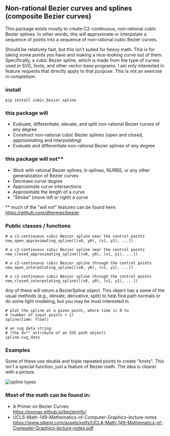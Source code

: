## Non-rational Bezier curves and splines (composite Bezier curves)

This package exists mostly to create C2-continuous, non-rational cubic Bezier splines. In other words, this will approximate or interpolate a sequence of points into a sequence of non-rational cubic Bezier curves.

Should be relatively fast, but this isn't suited for heavy math. This is for taking some points you have and making a nice-looking curve out of them. Specifically, a cubic Bezier spline, which is made from the type of curves used in SVG, fonts, and other vector-base programs. I am only interested in feature requests that directly apply to that purpose. This is not an exercise in completism.

### install

    pip install cubic_bezier_spline

### this package will

* Evaluate, differentiate, elevate, and split non-rational Bezier curves of any degree
* Construct non-rational cubic Bezier splines (open and closed, approximating and interpolating)
* Evaluate and differentiate non-rational Bezier splines of any degree

### this package will not**

* Work with rational Bezier splines, b-splines, NURBS, or any other generalization of Bezier curves
* Decrease curve degree
* Approximate curve intersections
* Approximate the length of a curve
* "Stroke" (move left or right) a curve<br/>

** much of the "will not" features can be found here: https://github.com/dhermes/bezier

### Public classes / functions

    # a c2-continuous cubic Bezier spline near the control points
    new_open_approximating_spline([(x0, y0), (x1, y1), ...])

    # a c2-continuous cubic Bezier spline near the control points
    new_closed_approximating_spline([(x0, y0), (x1, y1), ...])

    # a c2-continuous cubic Bezier spline through the control points
    new_open_interpolating_spline([(x0, y0), (x1, y1), ...])

    # a c2-continuous cubic Bezier spline through the control points
    new_closed_interpolating_spline([(x0, y0), (x1, y1), ...])

Any of these will return a BezierSpline object. This object has a some of the usual methods (e.g., elevate, derivative, split) to help find path normals or do some light modeling, but you may be most interested in.

    # plot the spline at a given point, where time is 0 to
    # (number of input points + 1)
    spline(time: float)

    # an svg data string
    # (the d="" attribute of an SVG path object)
    spline.svg_data

### Examples

Some of these use double and triple repeated points to create "knots". This isn't a special function, just a feature of Bezier math. The idea is clearer with a picture.

![spline types](doc/knot_examples.png)

### Most of the math can be found in:

* A Primer on Bezier Curves<br/>
https://pomax.github.io/bezierinfo/
* UCLS-Math-149-Mathematics-of-Computer-Graphics-lecture-notes<br/>
https://www.stkent.com/assets/pdfs/UCLA-Math-149-Mathematics-of-Computer-Graphics-lecture-notes.pdf
